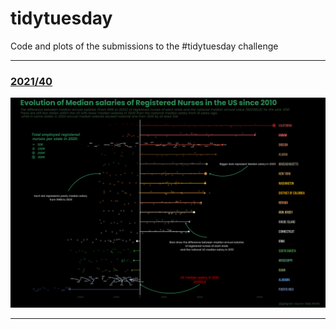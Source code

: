 # tidytuesday
Code and plots of the submissions to the #tidytuesday challenge

***

### [2021/40](https://github.com/guigui351/tidytuesday/tree/master/2021/2021-Week40/) 
![./2021/2021-Week40/plots/nursesUS.png](https://raw.githubusercontent.com/guigui351/tidytuesday/master/2021/2021-Week40/plots/nursesUS.png)

***
